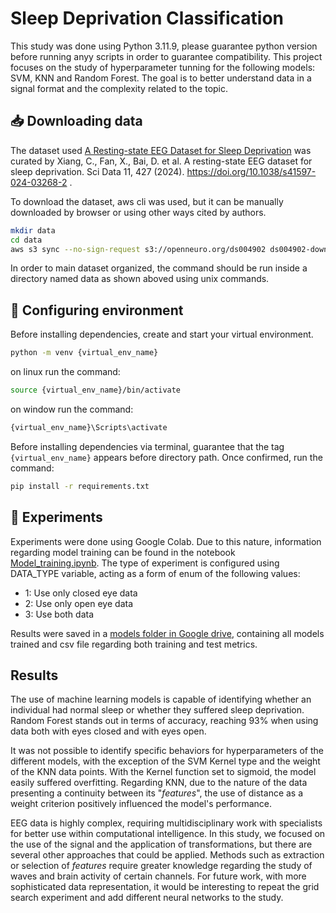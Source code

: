# Sleep Deprivation Classification

This study was done using Python 3.11.9, please guarantee python version before running anyy scripts in order to guarantee compatibility. This project focuses on the study of hyperparameter tunning for the following models: SVM, KNN and Random Forest. The goal is to better understand data in a signal format and the complexity related to the topic.

## 📥 Downloading data

The dataset used [A Resting-state EEG Dataset for Sleep Deprivation](https://openneuro.org/datasets/ds004902/versions/1.0.4) was curated by Xiang, C., Fan, X., Bai, D. et al. A resting-state EEG dataset for sleep deprivation. Sci Data 11, 427 (2024). https://doi.org/10.1038/s41597-024-03268-2 . 

To download the dataset, aws cli was used, but it can be manually downloaded by browser or using other ways cited by authors. 

```sh
mkdir data
cd data
aws s3 sync --no-sign-request s3://openneuro.org/ds004902 ds004902-download/
```

In order to main dataset organized, the command should be run inside a directory named data as shown aboved using unix commands.

## 🔨 Configuring environment

Before installing dependencies, create and start your virtual environment. 
```sh
python -m venv {virtual_env_name}
```

on linux run the command:
```sh
source {virtual_env_name}/bin/activate
```

on window run the command:
```sh
{virtual_env_name}\Scripts\activate
```

Before installing dependencies via terminal, guarantee that the tag `{virtual_env_name}` appears before directory path. Once confirmed, run the command:

```sh
pip install -r requirements.txt
```

## 🧪 Experiments

Experiments were done using Google Colab. Due to this nature, information regarding model training can be found in the notebook [Model_training.ipynb](Model_training.ipynb). The type of experiment is configured using DATA_TYPE variable, acting as a form of enum of the following values:
- 1: Use only closed eye data
- 2: Use only open eye data
- 3: Use both data

Results were saved in a [models folder in Google drive](https://drive.google.com/drive/folders/1-5ioMPVPNmCraM51pQUYAllmzydI2IpC?usp=drive_link), containing all models trained and csv file regarding both training and test metrics.

## Results

The use of machine learning models is capable of identifying whether an individual had normal sleep or whether they suffered sleep deprivation. Random Forest stands out in terms of accuracy, reaching 93% when using data both with eyes closed and with eyes open. 

It was not possible to identify specific behaviors for hyperparameters of the different models, with the exception of the SVM Kernel type and the weight of the KNN data points. With the Kernel function set to sigmoid, the model easily suffered overfitting. Regarding KNN, due to the nature of the data presenting a continuity between its "_features_", the use of distance as a weight criterion positively influenced the model's performance.

EEG data is highly complex, requiring multidisciplinary work with specialists for better use within computational intelligence. In this study, we focused on the use of the signal and the application of transformations, but there are several other approaches that could be applied. Methods such as extraction or selection of _features_ require greater knowledge regarding the study of waves and brain activity of certain channels. For future work, with more sophisticated data representation, it would be interesting to repeat the grid search experiment and add different neural networks to the study.

